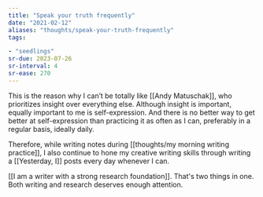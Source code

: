 ```yaml
---
title: "Speak your truth frequently"
date: "2021-02-12"
aliases: "thoughts/speak-your-truth-frequently"
tags:

- "seedlings"
sr-due: 2023-07-26
sr-interval: 4
sr-ease: 270
---
```


This is the reason why I can’t be totally like [[Andy Matuschak]], who prioritizes insight over everything else. Although insight is important, equally important to me is self-expression. And there is no better way to get better at self-expression than practicing it as often as I can, preferably in a regular basis, ideally daily.

Therefore, while writing notes during [[thoughts/my morning writing practice]], I also continue to hone my creative writing skills through writing a [[Yesterday, I]] posts every day whenever I can.

[[I am a writer with a strong research foundation]]. That's two things in one. Both writing and research deserves enough attention.

